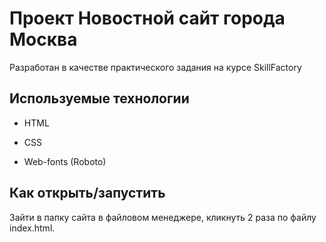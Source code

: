 # Проект Новостной сайт города Москва

Разработан в качестве практического задания на курсе SkillFactory

## Используемые технологии

* HTML

* CSS 


* Web-fonts (Roboto)

## Как открыть/запустить

Зайти в папку сайта в файловом менеджере, кликнуть 2 раза по файлу index.html.
